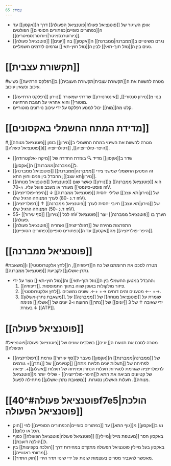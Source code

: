 ```yaml
---
עמוד: 65
---
```

- אופן השיגור של [[פוטנציאל פעולה|פוטנציאל הפעולה]] דרך ה[[אקסון]] עד ה[[כפתורים סופיים|כפתורים הסופיים]] הפולטים [[ניורוטרנסמיטר|ניורוטרנסמיטרים]].
- [[פוטנציאל פעולה]] נגרם משינויים ב[[ממברנה|ממברנת]] ה[[אקסון]] בה [[יונים]] נעים בין ה[[נוזל תוך-תאי]] לבין ה[[נוזל חוץ-תאי]] וגרמים לזרמים חשמליים.

# [[תקשורת עצבית]]
#מטרה להשוות את ה[[תקשורת עצבית|תקשורת העצבית]] ב[[רפלקס הרתיעה]] כשיש עיכוב וכשאין עיכוב.
- [[רפלקס הרתיעה]] בנוי מ[[נוירון סנסורי]], [[אינטרנוירון]] שדרתי שמעורר [[נוירון מוטורי]] והוא אחראי על תגובת הרתיעה.
- קלט מה[[מוח]] יכול למנוע רפלקס על ידי עיכוב נוירונים מוטוריים.

# [[מדידת המתח החשמלי באקסונים]]
#מטרה להשוות את השינוי במתח החשמלי ב[[נוירון]] בזמן [[פוטנציאל מנוחה]], [[היפר-פולריזציה]], [[דפולריזציה ]]ו[[פוטנציאל פעולה]].

- שדר ב[[אקסון]]  מדיד 🔍 בעזרת החדרה של [[מיקרו-אלקטרודה]] ל[[ממברנה|ממברנת]] ה[[אקסון]].
- [[פוטנציאל ממברנה]] זה המטען החשמלי שמשני צידי [[ממברנה|ממברנת]] [[נוירון|תא עצב]]; ההבדל בין פנים וחוץ התא.
- [[פוטנציאל מנוחה]] הוא [[פוטנציאל ממברנה]] ב[[נוירון]] כאשר שום [[פוטנציאל פוסט-סינפטי]] מעורר או מעכב פועל עליו. ≈-70 mV.
- [[היפר-פולריזציה]] ↓ [[פוטנציאל ממברנה]] של [[נוירון|תא עצב]] שלילי יחסית לערך המנוחה הרגיל שלו (ד.נ -80 mV).
- [[דפולריזציה]] ↑ [[פוטנציאל ממברנה]] של [[נוירון|תא עצב]] חיובי יחסית לערך המנוחה הרגיל שלו (ד.נ -50 mV).
- לכל [[נוירון]] [[סף עירור]] -55 mV הערך בו [[פוטנציאל ממברנה]] יוצר [[פוטנציאל פעולה]].
- [[פוטנציאל פעולה]] התפרצות מהירה של [[דפולריזציה]] ואחריה [[היפר-פולריזציה]] מה[[אקסון]] עד ה[[כפתורים סופיים|כפתורים הסופיים]].
# [[פוטנציאל ממברנה]]
#מטרה לסכם את תרומתם של כח ה[[דיפוזיה]], ה[[לחץ אלקטרוסטטי]] ו[[משאבת נתרן-אשלגן]] לקביעת [[פוטנציאל ממברנה]].
- ההבדל במטען החשמלי בין ה[[נוזל תוך-תאי]] וה[[נוזל חוץ-תאי]] נוצר על ידי:
  1. [[דיפוזיה]]. פיזור מולקולות באופן שווה בתווך התמוססות.
  2. [[לחץ אלקטרוסטטי]]. מטענים זהים דוחים →+ +←. שונים נמשכים ←- +→.
  3. [[משאבת נתרן-אשלגן]]. שומרת על [[פוטנציאל מנוחה]] של [[ממברנה]] על ידי שאיבה ↑ של 3 [[יונים]] של [[נתרן]] החוצה ו-2 יונים של [[אשלגן]] פנימה ↓ בעזרת [[ATP]].
# [[פוטנציאל פעולה]]
#מטרה לסכם את תנועת ה[[יונים]] בשלבים שונים של [[פוטנציאל פעולה|פוטנציאל הפעולה]] 
- [[דפולריזציה]] של [[ממברנה|ממברנת]] ה[[אקסון]] מעבר ל[[סף עירור]] גורמת לפתיחה של [[תעלות יונים תלויות מתח]] [[קטיונים]] של [[נתרן]]+ גורמים לדפולריזציה שגורמת לסגירות תעלות הנתרן ופתיחה של תעלות [[אשלגן]]+. יציאה של קטיונים מביאה את התא ל[[היפר-פולריזציה]] - שלילי יותר מ[[פוטנציאל מנוחה]]. תעלות האשלגן נסגרות. [[משאבת נתרן-אשלגן]] מתחילה לפעול. 
# [[פוטנציאל פעולה#^40f7e5|הולכת פוטנציאל הפעולה]]
- נע ב[[אקסון]] מ[[גוף התא]] עד [[כפתורים סופיים|הכפתורים הסופיים]] לפי [[חוק הכל או כלום]].
- באקסון חסר [[מעטפת מיילין|מיילין]] [[פוטנציאל פעולה|פוטנציאל הפעולה]] כפוף ל[[הולכה דועכת]].
- באקסון בעל מיילין פוטנציאל הפעולה מתקדם במהירות דרך [[הולכה בקפיצות]] בין [[מרווחי ראנווייה]].
- [[חוק התדר]] מאפשר להעביר מסרים בעוצמות שונות על ידי שינוי תדר הירי.

